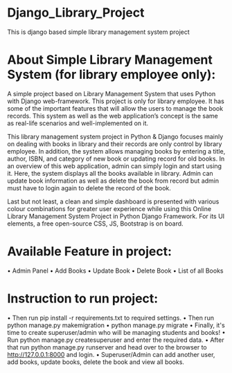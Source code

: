 # Django_Library_Project
This is django based simple library management system project

# About Simple Library Management System (for library employee only):
A simple project based on Library Management System that uses Python with Django web-framework. This project is only for library employee. It has some of the important features that will allow the users to manage the book records. This system as well as the web application’s concept is the same as real-life scenarios and well-implemented on it.

This library management system project in Python & Django focuses mainly on dealing with books in library and their records are only control by library employee. In addition, the system allows managing books by entering a title, author, ISBN, and category of new book or updating record for old books. In an overview of this web application, admin can simply login and start using it. Here, the system displays all the books available in library. Admin can update book information as well as delete the book from record but admin must have to login again to delete the record of the book.

Last but not least, a clean and simple dashboard is presented with various colour combinations for greater user experience while using this Online Library Management System Project in Python Django Framework. For its UI elements, a free open-source CSS, JS, Bootstrap is on board.

# Available Feature in project:
•	Admin Panel
•	Add Books
•	Update Book
•	Delete Book
•	List of all Books

# Instruction to run project:
•	Then run pip install -r requirements.txt to required settings. 
•	Then run python manage.py makemigration 
•	python manage.py migrate
•	Finally, it's time to create superuser/admin who will be managing students and books! 
•	Run python manage.py createsuperuser and enter the required data. 
•	After that run python manage.py runserver and head over to the browser to http://127.0.0.1:8000 and login.
•	Superuser/Admin can add another user, add books, update books, delete the book and view all books.
